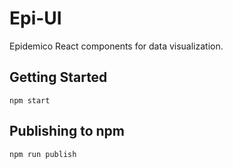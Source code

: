 # Epi-UI

Epidemico React components for data visualization.

## Getting Started

    npm start

## Publishing to npm

    npm run publish

